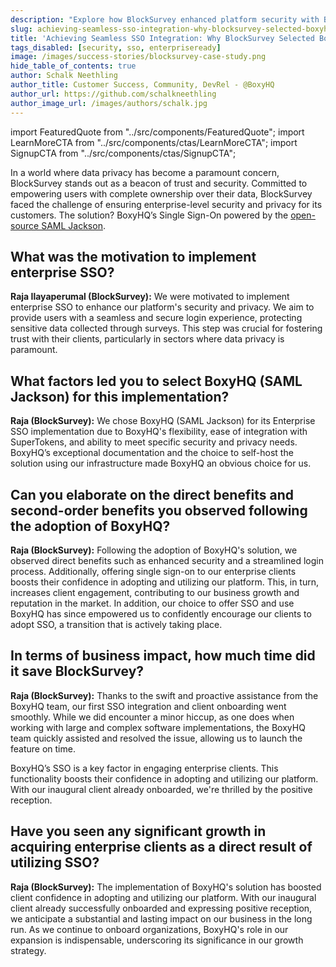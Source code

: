 ```yaml
---
description: "Explore how BlockSurvey enhanced platform security with BoxyHQ's SSO, boosting client trust and streamlining access for users."
slug: achieving-seamless-sso-integration-why-blocksurvey-selected-boxyhq
title: 'Achieving Seamless SSO Integration: Why BlockSurvey Selected BoxyHQ'
tags_disabled: [security, sso, enterpriseready]
image: /images/success-stories/blocksurvey-case-study.png
hide_table_of_contents: true
author: Schalk Neethling
author_title: Customer Success, Community, DevRel - @BoxyHQ
author_url: https://github.com/schalkneethling
author_image_url: /images/authors/schalk.jpg
---
```


import FeaturedQuote from "../src/components/FeaturedQuote";
import LearnMoreCTA from "../src/components/ctas/LearnMoreCTA";
import SignupCTA from "../src/components/ctas/SignupCTA";

In a world where data privacy has become a paramount concern, BlockSurvey stands out as a beacon of trust and security. Committed to empowering users with complete ownership over their data, BlockSurvey faced the challenge of ensuring enterprise-level security and privacy for its customers. The solution? BoxyHQ’s Single Sign-On powered by the [open-source SAML Jackson](https://github.com/boxyhq/jackson).

<LearnMoreCTA label="Learn more about BlockSurvey" url="https://blocksurvey.io/" />

## What was the motivation to implement enterprise SSO?

**Raja Ilayaperumal (BlockSurvey):** We were motivated to implement enterprise SSO to enhance our platform's security and privacy. We aim to provide users with a seamless and secure login experience, protecting sensitive data collected through surveys. This step was crucial for fostering trust with their clients, particularly in sectors where data privacy is paramount.

## What factors led you to select BoxyHQ (SAML Jackson) for this implementation?

**Raja (BlockSurvey):** We chose BoxyHQ (SAML Jackson) for its Enterprise SSO implementation due to BoxyHQ's flexibility, ease of integration with SuperTokens, and ability to meet specific security and privacy needs. BoxyHQ’s exceptional documentation and the choice to self-host the solution using our infrastructure made BoxyHQ an obvious choice for us.

<SignupCTA campaign="blog-blocksurvey" />

## Can you elaborate on the direct benefits and second-order benefits you observed following the adoption of BoxyHQ?

**Raja (BlockSurvey):** Following the adoption of BoxyHQ's solution, we observed direct benefits such as enhanced security and a streamlined login process. Additionally, offering single sign-on to our enterprise clients boosts their confidence in adopting and utilizing our platform. This, in turn, increases client engagement, contributing to our business growth and reputation in the market. In addition, our choice to offer SSO and use BoxyHQ has since empowered us to confidently encourage our clients to adopt SSO, a transition that is actively taking place.

## In terms of business impact, how much time did it save BlockSurvey?

**Raja (BlockSurvey):** Thanks to the swift and proactive assistance from the BoxyHQ team, our first SSO integration and client onboarding went smoothly. While we did encounter a minor hiccup, as one does when working with large and complex software implementations, the BoxyHQ team quickly assisted and resolved the issue, allowing us to launch the feature on time.

<FeaturedQuote personName="Raja Ilayaperumal" personRole="Co-Founder & CTO - BlockSurvey" pictureSrc="/images/success-stories/raja-blocksurvey">
 BoxyHQ’s SSO is a key factor in engaging enterprise clients. This functionality boosts their confidence in adopting and utilizing our platform. With our inaugural client already onboarded, we're thrilled by the positive reception.
</FeaturedQuote>

## Have you seen any significant growth in acquiring enterprise clients as a direct result of utilizing SSO?

**Raja (BlockSurvey):** The implementation of BoxyHQ's solution has boosted client confidence in adopting and utilizing our platform. With our inaugural client already successfully onboarded and expressing positive reception, we anticipate a substantial and lasting impact on our business in the long run. As we continue to onboard organizations, BoxyHQ's role in our expansion is indispensable, underscoring its significance in our growth strategy.

<LearnMoreCTA label="Read BlockSurvey's Success Story" newWindow={false} url="/success-stories/a-secure-privacy-first-ai-driven-data-collection-platform-blocksurvey" />
